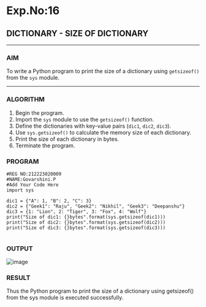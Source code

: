 # Exp.No:16  
## DICTIONARY - SIZE OF DICTIONARY

---

### AIM  
To write a Python program to print the size of a dictionary using `getsizeof()` from the `sys` module.

---

### ALGORITHM

1. Begin the program.  
2. Import the `sys` module to use the `getsizeof()` function.  
3. Define the dictionaries with key-value pairs (`dic1`, `dic2`, `dic3`).  
4. Use `sys.getsizeof()` to calculate the memory size of each dictionary.  
5. Print the size of each dictionary in bytes.  
6. Terminate the program.


### PROGRAM

```
#REG NO:212223020009
#NAME:Govarshini.P
#Add Your Code Here
import sys

dic1 = {"A": 1, "B": 2, "C": 3} 
dic2 = {"Geek1": "Raju", "Geek2": "Nikhil", "Geek3": "Deepanshu"}
dic3 = {1: "Lion", 2: "Tiger", 3: "Fox", 4: "Wolf"}
print("Size of dic1: {}bytes".format(sys.getsizeof(dic1)))
print("Size of dic2: {}bytes".format(sys.getsizeof(dic2)))
print("Size of dic3: {}bytes".format(sys.getsizeof(dic3)))


```

### OUTPUT
![image](https://github.com/user-attachments/assets/2125adee-113a-4659-b5dc-7e87d358d206)


### RESULT
Thus the Python program to print the size of a dictionary using getsizeof() from the sys module is executed successfully.
